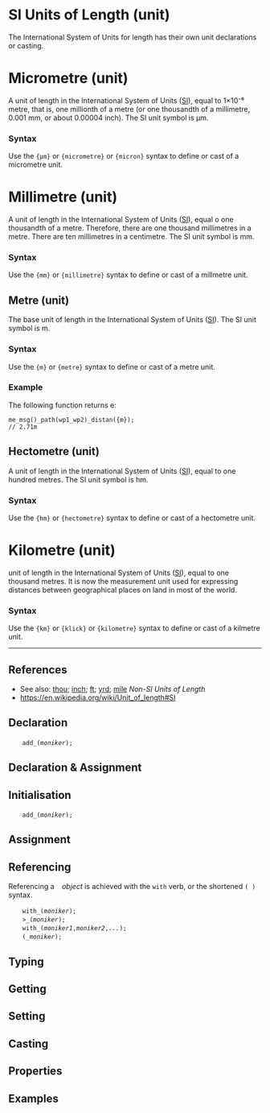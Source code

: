 # SI Units of Length (unit)
The International System of Units for length has their own unit declarations or casting.

<a name="μm"></a>
# Micrometre (unit)
A unit of length in the International System of Units ([SI](./si.md)), equal to 1×10⁻⁶ metre, that is, one millionth of a metre (or one thousandth of a millimetre, 0.001 mm, or about 0.00004 inch). The SI unit symbol is μm.

### Syntax
Use the `{μm}` or `{micrometre}` or `{micron}` syntax to define or cast of a micrometre unit.

<a name="mm"></a>
# Millimetre (unit)
A unit of length in the International System of Units ([SI](./si.md)), equal o one thousandth of a metre. Therefore, there are one thousand millimetres in a metre. There are ten millimetres in a centimetre. The SI unit symbol is mm.

### Syntax
Use the `{mm}` or `{millimetre}` syntax to define or cast of a millmetre unit.

<a name="m"></a>
## Metre (unit)
The base unit of length in the International System of Units ([SI](./si.md)). The SI unit symbol is m.

### Syntax
Use the `{m}` or `{metre}` syntax to define or cast of a metre unit.

### Example
The following function returns e:
```diego
me_msg()_path(wp1_wp2)_distan({m});
// 2.71m
```

<a name="hm"></a>
## Hectometre (unit)
A unit of length in the International System of Units ([SI](./si.md)), equal to one hundred metres. The SI unit symbol is hm.

### Syntax
Use the `{hm}` or `{hectometre}` syntax to define or cast of a hectometre unit.

<a name="km"></a>
# Kilometre (unit)
 unit of length in the International System of Units ([SI](./si.md)), equal to one thousand metres. It is now the measurement unit used for expressing distances between geographical places on land in most of the world.

### Syntax
Use the `{km}` or `{klick}` or `{kilometre}` syntax to define or cast of a kilmetre unit.

---
## References

* See also: [thou](./thou.md); [inch](./inch.md); [ft](./ft.md); [yrd](./yrd.md); [mile](./league.md) *Non-SI Units of Length*
* <https://en.wikipedia.org/wiki/Unit_of_length#SI>



<a name="declare"></a>
## Declaration

&nbsp;&nbsp;&nbsp;&nbsp;&nbsp;&nbsp; `add_(`*`moniker`*`);`<br>

<a name="declare_assign"></a>
## Declaration & Assignment

<a name="initial"></a>
## Initialisation

&nbsp;&nbsp;&nbsp;&nbsp;&nbsp;&nbsp; `add_(`*`moniker`*`);`<br>

<a name="assign"></a>
## Assignment

<a name="reference"></a>
## Referencing
Referencing a ` ` *object* is achieved with the `with` verb, or the shortened `(`*` `*`)` syntax. 

&nbsp;&nbsp;&nbsp;&nbsp;&nbsp;&nbsp; `with_(`*`moniker`*`);`<br>
&nbsp;&nbsp;&nbsp;&nbsp;&nbsp;&nbsp; `>_(`*`moniker`*`);`<br>
&nbsp;&nbsp;&nbsp;&nbsp;&nbsp;&nbsp; `with_(`*`moniker1`*`,`*`moniker2`*`,`*`...`*`);`<br>
&nbsp;&nbsp;&nbsp;&nbsp;&nbsp;&nbsp; `(`*`_moniker`*`);`

<a name="type"></a>
## Typing

<a name="get"></a>
## Getting

<a name="set"></a>
## Setting

<a name="cast"></a>
## Casting

<a name="properties"></a>
## Properties

<a name="example"></a>
## Examples